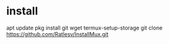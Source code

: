 # install #

apt update
pkg install git wget
termux-setup-storage
git clone https://github.com/Ratlesv/InstallMux.git
